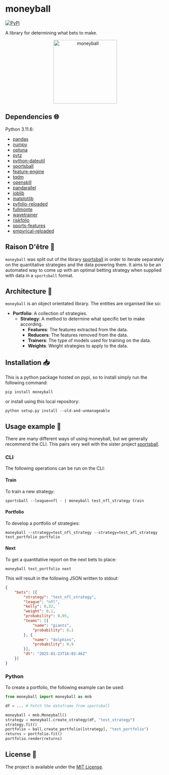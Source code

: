 # moneyball

<a href="https://pypi.org/project/moneyball/">
    <img alt="PyPi" src="https://img.shields.io/pypi/v/moneyball">
</a>

A library for determining what bets to make.

<p align="center">
    <img src="moneyball.png" alt="moneyball" width="200"/>
</p>

## Dependencies :globe_with_meridians:

Python 3.11.6:

- [pandas](https://pandas.pydata.org/)
- [numpy](https://numpy.org/)
- [optuna](https://optuna.readthedocs.io/en/stable/)
- [pytz](https://pythonhosted.org/pytz/)
- [python-dateutil](https://github.com/dateutil/dateutil)
- [sportsball](https://github.com/8W9aG/sportsball)
- [feature-engine](https://feature-engine.trainindata.com/en/latest/)
- [tqdm](https://github.com/tqdm/tqdm)
- [openskill](https://openskill.me/en/latest/index.html)
- [pandarallel](https://nalepae.github.io/pandarallel/)
- [joblib](https://joblib.readthedocs.io/en/stable/)
- [matplotlib](https://matplotlib.org/)
- [pyfolio-reloaded](https://github.com/stefan-jansen/pyfolio-reloaded)
- [fullmonte](https://github.com/8W9aG/fullmonte)
- [wavetrainer](https://github.com/8W9aG/wavetrainer)
- [riskfolio](https://github.com/dcajasn/Riskfolio-Lib)
- [sports-features](https://github.com/8W9aG/sports-features)
- [empyrical-reloaded](https://empyrical.ml4trading.io/)

## Raison D'être :thought_balloon:

`moneyball` was split out of the library [sportsball](https://github.com/8W9aG/sportsball) in order to iterate separately on the quantitative strategies and the data powering them. It aims to be an automated way to come up with an optimal betting strategy when supplied with data in a `sportsball` format.

## Architecture :triangular_ruler:

`moneyball` is an object orientated library. The entities are organised like so:

* **Portfolio**: A collection of strategies.
    * **Strategy**: A method to determine what specific bet to make according.
        * **Features**: The features extracted from the data.
        * **Reducers**: The features removed from the data.
        * **Trainers**: The type of models used for training on the data.
        * **Weights**: Weight strategies to apply to the data.

## Installation :inbox_tray:

This is a python package hosted on pypi, so to install simply run the following command:

`pip install moneyball`

or install using this local repository:

`python setup.py install --old-and-unmanageable`

## Usage example :eyes:

There are many different ways of using moneyball, but we generally recommend the CLI. This pairs very well with the sister project [sportsball](https://github.com/8W9aG/sportsball).

### CLI

The following operations can be run on the CLI:

#### Train

To train a new strategy:

```
sportsball --league=nfl - | moneyball test_nfl_strategy train
```

#### Portfolio

To develop a portfolio of strategies:

```
moneyball --strategy=test_nfl_strategy --strategy=test_afl_strategy test_portfolio portfolio
```

#### Next

To get a quantitative report on the next bets to place:

```
moneyball test_portfolio next
```

This will result in the following JSON written to stdout:

```json
{
    "bets": [{
        "strategy": "test_nfl_strategy",
        "league": "nfl",
        "kelly": 0.32,
        "weight": 0.1,
        "probability": 0.95,
        "teams": [{
            "name": "giants",
            "probability": 0.1
        }, {
            "name": "dolphins",
            "probability": 0.9
        }],
        "dt": "2025-01-23T16:03:46Z"
    }]
}
```

### Python

To create a portfolio, the following example can be used:

```python
from moneyball import moneyball as mnb

df = ... # Fetch the dataframe from sportsball

moneyball = mnb.Moneyball()
strategy = moneyball.create_strategy(df, "test_strategy")
strategy.fit()
portfolio = ball.create_portfolio([strategy], "test_portfolio")
returns = portfolio.fit()
portfolio.render(returns)
```

## License :memo:

The project is available under the [MIT License](LICENSE).
